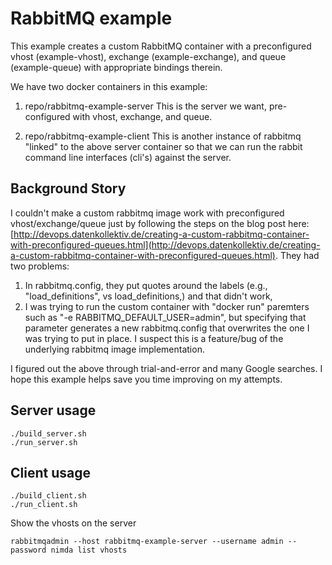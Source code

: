 # RabbitMQ example

This example creates a custom RabbitMQ container with a preconfigured vhost (example-vhost), exchange (example-exchange), and queue (example-queue) with appropriate bindings therein.

We have two docker containers in this example:

1. repo/rabbitmq-example-server
   This is the server we want, pre-configured with vhost, exchange, and queue.

2. repo/rabbitmq-example-client
   This is another instance of rabbitmq "linked" to the above server container so that we can run the rabbit command line interfaces (cli's) against the server.

## Background Story

I couldn't make a custom rabbitmq image work with preconfigured vhost/exchange/queue just by following the steps on the blog post here: [http://devops.datenkollektiv.de/creating-a-custom-rabbitmq-container-with-preconfigured-queues.html](http://devops.datenkollektiv.de/creating-a-custom-rabbitmq-container-with-preconfigured-queues.html). They had two problems:
1. In rabbitmq.config, they put quotes around the labels (e.g., "load_definitions", vs load_definitions,) and that didn't work,
2. I was trying to run the custom container with "docker run" paremters such as "-e RABBITMQ_DEFAULT_USER=admin", but specifying that parameter generates a new rabbitmq.config that overwrites the one I was trying to put in place. I suspect this is a feature/bug of the underlying rabbitmq image implementation.

I figured out the above through trial-and-error and many Google searches. I hope this example helps save you time improving on my attempts.

## Server usage

```
./build_server.sh
./run_server.sh
```

## Client usage

```
./build_client.sh
./run_client.sh
```

Show the vhosts on the server
```
rabbitmqadmin --host rabbitmq-example-server --username admin --password nimda list vhosts
```
